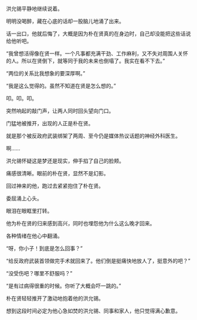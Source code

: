 洪允锡平静地继续说着。

明明没喝醉，藏在心底的话却一股脑儿地涌了出来。

话一出口，他就后悔了，大概是因为朴在贤真的在身边时，自己却没能把这些话说给他听吧。

“我曾想活得像在贤一样。一个凡事都充满干劲、工作麻利，又不失对周围人关怀的人。所以在贤倒下，就等同于我的未来也倒塌了。我实在看不下去。”

“两位的关系比我想象的要深厚啊。”

“我是这么觉得的。虽然不知道在贤是怎么想的。”

叩。叩。叩。

突然响起的敲门声，让两人同时回头望向门口。

门猛地被推开，出现的人正是朴在贤。

就是那个被反政府武装绑架了两周、至今仍是媒体热议话题的神经外科医生。

啊……

洪允锡怀疑这是梦还是现实，伸手掐了自己的脸颊。

痛感很清晰。眼前的朴在贤，显然不是幻影。

回过神来的他，跑过去紧紧抱住了朴在贤。

委屈涌上心头。

眼泪在眼眶里打转。

他为朴在贤的归来感到高兴，同时也埋怨他为什么这么晚才回来。

各种情绪在他心中翻涌。

“呀，你小子！到底是怎么回事？”

“给反政府武装首领做完手术就回来了。他们倒是挺痛快地放人了，挺意外的吧？”

“没受伤吧？哪里不舒服吗？”

“是有过病得很重的时候。你听了大概会吓一跳的。”

朴在贤轻轻推开了激动地抱着他的洪允锡。

想到这段时间必定为他心急如焚的洪允锡、同事和家人，他只觉得满心歉意。